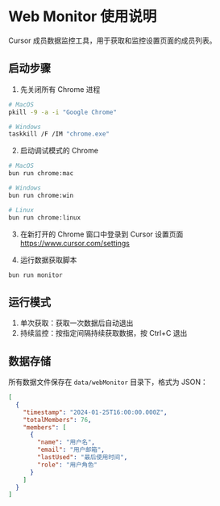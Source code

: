 # Web Monitor 使用说明

Cursor 成员数据监控工具，用于获取和监控设置页面的成员列表。

## 启动步骤

1. 先关闭所有 Chrome 进程

```bash
# MacOS
pkill -9 -a -i "Google Chrome"

# Windows
taskkill /F /IM "chrome.exe"
```

2. 启动调试模式的 Chrome

```bash
# MacOS
bun run chrome:mac

# Windows
bun run chrome:win

# Linux
bun run chrome:linux
```

3. 在新打开的 Chrome 窗口中登录到 Cursor 设置页面
   https://www.cursor.com/settings

4. 运行数据获取脚本

```bash
bun run monitor
```

## 运行模式

1. 单次获取：获取一次数据后自动退出
2. 持续监控：按指定间隔持续获取数据，按 Ctrl+C 退出

## 数据存储

所有数据文件保存在 `data/webMonitor` 目录下，格式为 JSON：

```json
[
  {
    "timestamp": "2024-01-25T16:00:00.000Z",
    "totalMembers": 76,
    "members": [
      {
        "name": "用户名",
        "email": "用户邮箱",
        "lastUsed": "最后使用时间",
        "role": "用户角色"
      }
    ]
  }
]
```
